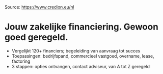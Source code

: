 Source: https://www.credion.eu/nl

# Jouw zakelijke financiering. Gewoon goed geregeld.

- Vergelijkt 120+ financiers; begeleiding van aanvraag tot succes
- Toepassingen: bedrijfspand, commercieel vastgoed, overname, lease, factoring
- 3 stappen: opties ontvangen, contact adviseur, van A tot Z geregeld


